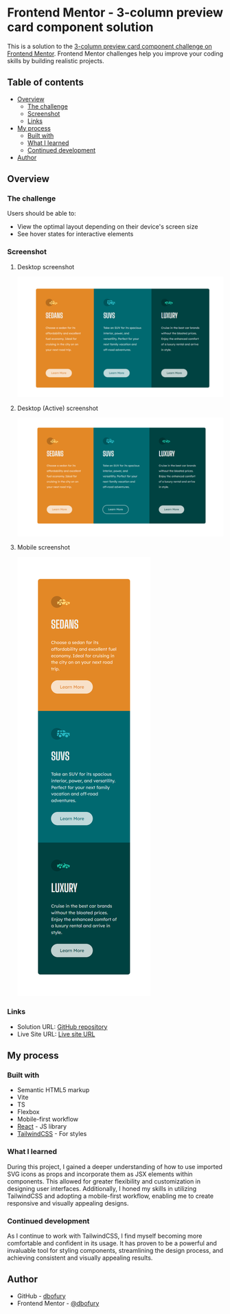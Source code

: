 # Frontend Mentor - 3-column preview card component solution

This is a solution to the [3-column preview card component challenge on Frontend Mentor](https://www.frontendmentor.io/challenges/3column-preview-card-component-pH92eAR2-). Frontend Mentor challenges help you improve your coding skills by building realistic projects.

## Table of contents

- [Overview](#overview)
  - [The challenge](#the-challenge)
  - [Screenshot](#screenshot)
  - [Links](#links)
- [My process](#my-process)
  - [Built with](#built-with)
  - [What I learned](#what-i-learned)
  - [Continued development](#continued-development)
- [Author](#author)

## Overview

### The challenge

Users should be able to:

- View the optimal layout depending on their device's screen size
- See hover states for interactive elements

### Screenshot

1. Desktop screenshot

   ![Desktop](./screenshots/Desktop.PNG)

2. Desktop (Active) screenshot

   ![Desktop-Active](./screenshots/Desktop-Active.PNG)

3. Mobile screenshot

   ![Mobile](./screenshots/Mobile.PNG)

### Links

- Solution URL: [GitHub repository](https://github.com/DBoFury/frontend-mentor-challenges/3-column-preview-card-component)
- Live Site URL: [Live site URL](https://dbofury.github.io/frontend-mentor-challenges/3-column-preview-card-component/)

## My process

### Built with

- Semantic HTML5 markup
- Vite
- TS
- Flexbox
- Mobile-first workflow
- [React](https://reactjs.org/) - JS library
- [TailwindCSS](https://tailwindcss.com/) - For styles

### What I learned

During this project, I gained a deeper understanding of how to use imported SVG icons as props and incorporate them as JSX elements within components. This allowed for greater flexibility and customization in designing user interfaces. Additionally, I honed my skills in utilizing TailwindCSS and adopting a mobile-first workflow, enabling me to create responsive and visually appealing designs.

### Continued development

As I continue to work with TailwindCSS, I find myself becoming more comfortable and confident in its usage. It has proven to be a powerful and invaluable tool for styling components, streamlining the design process, and achieving consistent and visually appealing results.

## Author

- GitHub - [dbofury](https://github.com/DBoFury)
- Frontend Mentor - [@dbofury](https://www.frontendmentor.io/profile/frikol3000)
